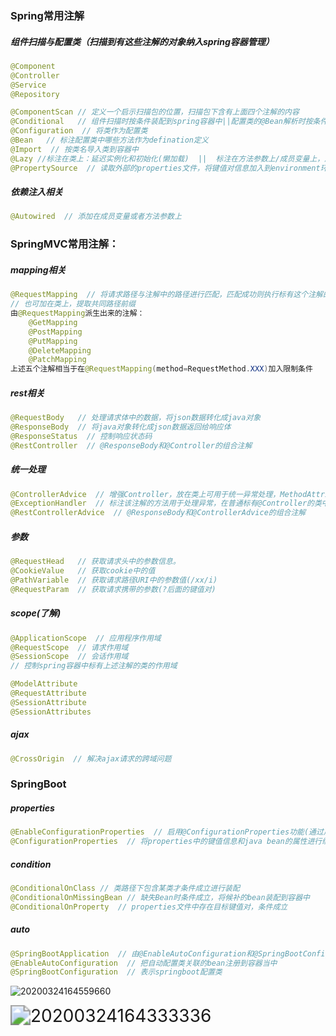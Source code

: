 ### Spring常用注解

##### 组件扫描与配置类（扫描到有这些注解的对象纳入spring容器管理）

~~~java
@Component
@Controller
@Service
@Repository
~~~

~~~java
@ComponentScan // 定义一个启示扫描包的位置，扫描包下含有上面四个注解的内容
@Conditional   // 组件扫描时按条件装配到spring容器中||配置类的@Bean解析时按条件装配到spring容器中
@Configuration  // 将类作为配置类
@Bean   // 标注配置类中哪些方法作为defination定义
@Import  // 按类名导入类到容器中
@Lazy //标注在类上：延迟实例化和初始化(懒加载)  ||  标注在方法参数上/成员变量上，解决循环依赖的方法之一
@PropertySource  // 读取外部的properties文件，将键值对信息加入到environment环境中
~~~



##### 依赖注入相关

~~~java
@Autowired  // 添加在成员变量或者方法参数上
~~~



### SpringMVC常用注解：

##### mapping相关

~~~java
@RequestMapping  // 将请求路径与注解中的路径进行匹配，匹配成功则执行标有这个注解的方法完成请求。
// 也可加在类上，提取共同路径前缀
由@RequestMapping派生出来的注解：
    @GetMapping
    @PostMapping
    @PutMapping
    @DeleteMapping
    @PatchMapping
上述五个注解相当于在@RequestMapping(method=RequestMethod.XXX)加入限制条件
~~~



##### rest相关

~~~java
@RequestBody   // 处理请求体中的数据，将json数据转化成java对象
@ResponseBody  // 将java对象转化成json数据返回给响应体
@ResponseStatus  // 控制响应状态码
@RestController  // @ResponseBody和@Controller的组合注解
~~~



##### 统一处理

~~~java
@ControllerAdvice  // 增强Controller，放在类上可用于统一异常处理，MethodAttribute，转换器，统一数据预处理等
@ExceptionHandler  // 标注该注解的方法用于处理异常，在普通标有@Controller的类中为局部处理，在标有@ControllerAdvice的类中为全局处理。
@RestControllerAdvice  // @ResponseBody和@ControllerAdvice的组合注解

~~~



##### 参数

~~~java
@RequestHead   // 获取请求头中的参数信息。
@CookieValue   // 获取cookie中的值
@PathVariable  // 获取请求路径URI中的参数值(/xx/i)
@RequestParam  // 获取请求携带的参数(?后面的键值对)
~~~



##### scope(了解)

~~~java
@ApplicationScope  // 应用程序作用域
@RequestScope  // 请求作用域
@SessionScope  // 会话作用域
// 控制spring容器中标有上述注解的类的作用域

@ModelAttribute  
@RequestAttribute  
@SessionAttribute  
@SessionAttributes  
~~~



##### ajax

~~~java
@CrossOrigin  // 解决ajax请求的跨域问题
~~~



### SpringBoot

##### properties

~~~java
@EnableConfigurationProperties  // 启用@ConfigurationProperties功能(通过后处理器识别@ConfigurationProperties)
@ConfigurationProperties  // 将properties中的键值信息和java bean的属性进行绑定（初始化、赋值）
~~~



##### condition

~~~java
@ConditionalOnClass // 类路径下包含某类才条件成立进行装配
@ConditionalOnMissingBean // 缺失Bean时条件成立，将候补的bean装配到容器中
@ConditionalOnProperty  // properties文件中存在目标键值对，条件成立
~~~



##### auto

~~~java
@SpringBootApplication  // 由@EnableAutoConfiguration和@SpringBootConfiguration和@ComponentScan组合而成
@EnableAutoConfiguration  // 把自动配置类关联的bean注册到容器当中
@SpringBootConfiguration  // 表示springboot配置类
~~~

















![20200324164559660](C:\Users\86152\Desktop\20200324164559660.png)









<img src="C:\Users\86152\Desktop\20200324164333336.png" alt="20200324164333336" style="zoom: 200%;" />



